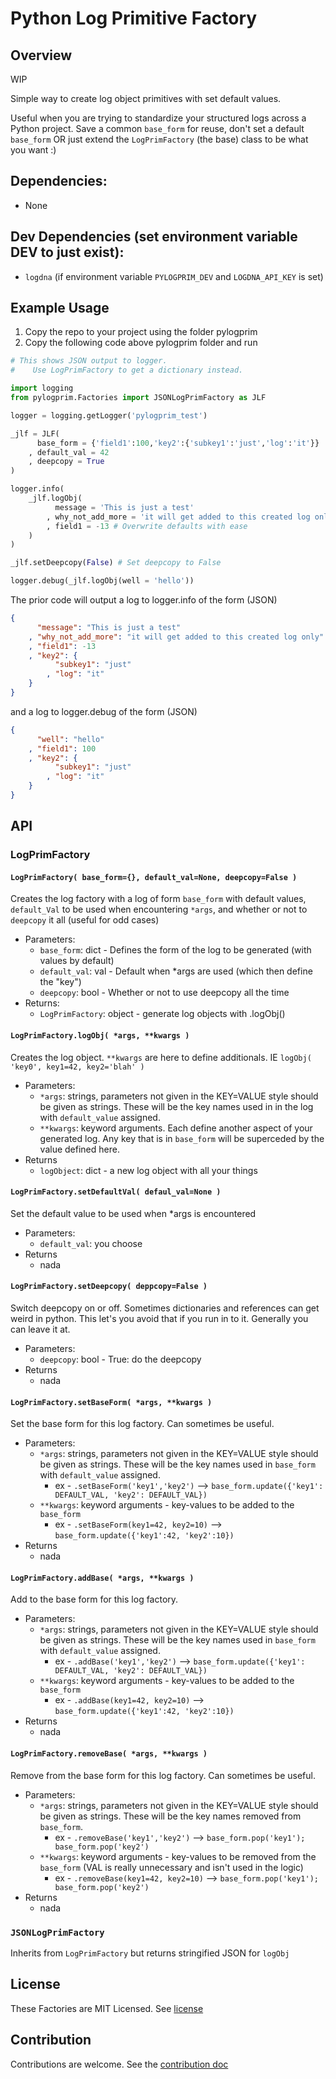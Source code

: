 # Python Log Primitive Factory

## Overview

WIP

Simple way to create log object primitives with set default values.

Useful when you are trying to standardize your structured logs across a Python project.  Save a common `base_form` for reuse, don't set a default `base_form` OR just extend the `LogPrimFactory` (the base) class to be what you want :)

## Dependencies:
* None

## Dev Dependencies (set environment variable DEV to just exist):
* `logdna` (if environment variable `PYLOGPRIM_DEV` and `LOGDNA_API_KEY` is set)

## Example Usage
1. Copy the repo to your project using the folder pylogprim
2. Copy the following code above pylogprim folder and run
```python
# This shows JSON output to logger.
#    Use LogPrimFactory to get a dictionary instead.

import logging
from pylogprim.Factories import JSONLogPrimFactory as JLF

logger = logging.getLogger('pylogprim_test')

_jlf = JLF(
      base_form = {'field1':100,'key2':{'subkey1':'just','log':'it'}}
    , default_val = 42
    , deepcopy = True
)

logger.info(
    _jlf.logObj(
          message = 'This is just a test'
        , why_not_add_more = 'it will get added to this created log only'
        , field1 = -13 # Overwrite defaults with ease
    )
)

_jlf.setDeepcopy(False) # Set deepcopy to False

logger.debug(_jlf.logObj(well = 'hello'))
```
The prior code will output a log to logger.info of the form (JSON)
```JSON
{
      "message": "This is just a test"
    , "why_not_add_more": "it will get added to this created log only"
    , "field1": -13
    , "key2": {
          "subkey1": "just"
        , "log": "it"
    }
}
```
and a log to logger.debug of the form (JSON)
```JSON
{
      "well": "hello"
    , "field1": 100
    , "key2": {
          "subkey1": "just"
        , "log": "it"
    }
}
```

## API

### LogPrimFactory

#### `LogPrimFactory( base_form={}, default_val=None, deepcopy=False )`

Creates the log factory with a log of form `base_form` with default values, `default_Val` to be used when encountering `*args`, and whether or not to `deepcopy` it all (useful for odd cases)

* Parameters:
  * `base_form`: dict - Defines the form of the log to be generated (with values by default)
  * `default_val`: val - Default when *args are used (which then define the "key")
  * `deepcopy`: bool - Whether or not to use deepcopy all the time
* Returns:
  * `LogPrimFactory`: object - generate log objects with .logObj()

#### `LogPrimFactory.logObj( *args, **kwargs )`

Creates the log object.  `**kwargs` are here to define additionals.  IE `logObj( 'key0', key1=42, key2='blah' )`

* Parameters:
  * `*args`: strings, parameters not given in the KEY=VALUE style should be given as strings.  These will be the key names used in in the log with `default_value` assigned.
  * `**kwargs`: keyword arguments.  Each define another aspect of your generated log.  Any key that is in `base_form` will be superceded by the value defined here.
* Returns
  * `logObject`: dict - a new log object with all your things

#### `LogPrimFactory.setDefaultVal( defaul_val=None )`

Set the default value to be used when *args is encountered

* Parameters:
  * `default_val`: you choose
* Returns
  * nada

#### `LogPrimFactory.setDeepcopy( deppcopy=False )`

Switch deepcopy on or off.  Sometimes dictionaries and references can get weird in python.  This let's you avoid that if you run in to it.  Generally you can leave it at.

* Parameters:
  * `deepcopy`: bool - True: do the deepcopy
* Returns
  * nada

#### `LogPrimFactory.setBaseForm( *args, **kwargs )`

Set the base form for this log factory.  Can sometimes be useful.

* Parameters:
  * `*args`: strings, parameters not given in the KEY=VALUE style should be given as strings.  These will be the key names used in `base_form` with `default_value` assigned.
    * ex - `.setBaseForm('key1','key2')` --> `base_form.update({'key1': DEFAULT_VAL, 'key2': DEFAULT_VAL})`
  * `**kwargs`: keyword arguments - key-values to be added to the `base_form`
    * ex - `.setBaseForm(key1=42, key2=10)` --> `base_form.update({'key1':42, 'key2':10})`
* Returns
  * nada

#### `LogPrimFactory.addBase( *args, **kwargs )`

Add to the base form for this log factory.

* Parameters:
  * `*args`: strings, parameters not given in the KEY=VALUE style should be given as strings.  These will be the key names used in `base_form` with `default_value` assigned.
    * ex - `.addBase('key1','key2')` --> `base_form.update({'key1': DEFAULT_VAL, 'key2': DEFAULT_VAL})`
  * `**kwargs`: keyword arguments - key-values to be added to the `base_form`
    * ex - `.addBase(key1=42, key2=10)` --> `base_form.update({'key1':42, 'key2':10})`
* Returns
  * nada

#### `LogPrimFactory.removeBase( *args, **kwargs )`

Remove from the base form for this log factory.  Can sometimes be useful.

* Parameters:
  * `*args`: strings, parameters not given in the KEY=VALUE style should be given as strings.  These will be the key names removed from `base_form`.
    * ex - `.removeBase('key1','key2')` --> `base_form.pop('key1'); base_form.pop('key2')`
  * `**kwargs`: keyword arguments - key-values to be removed from the `base_form` (VAL is really unnecessary and isn't used in the logic)
    * ex - `.removeBase(key1=42, key2=10)` --> `base_form.pop('key1'); base_form.pop('key2')`
* Returns
  * nada

### `JSONLogPrimFactory`

Inherits from `LogPrimFactory` but returns stringified JSON for `logObj`

## License
These Factories are MIT Licensed.  See [license](./LICENSE)

## Contribution
Contributions are welcome.  See the [contribution doc](./CONTRIBUTING.md)
